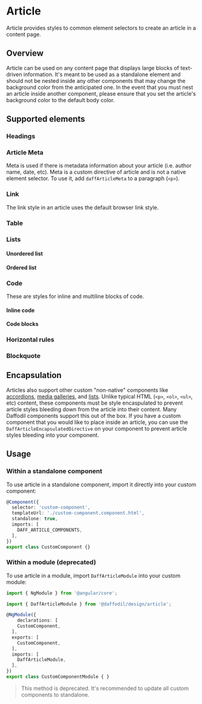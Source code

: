# Article
Article provides styles to common element selectors to create an article in a content page.

## Overview
Article can be used on any content page that displays large blocks of text-driven information. It's meant to be used as a standalone element and should not be nested inside any other components that may change the background color from the anticipated one. In the event that you must nest an article inside another component, please ensure that you set the article's background color to the default body color.

## Supported elements

### Headings
<design-land-example-viewer-container example="article-headings"></design-land-example-viewer-container>

### Article Meta
Meta is used if there is metadata information about your article (i.e. author name, date, etc). Meta is a custom directive of article and is not a native element selector. To use it, add `daffArticleMeta` to a paragraph (`<p>`).

<design-land-example-viewer-container example="article-meta"></design-land-example-viewer-container>

### Link
The link style in an article uses the default browser link style.

<design-land-example-viewer-container example="article-link"></design-land-example-viewer-container>

### Table
<design-land-example-viewer-container example="article-table"></design-land-example-viewer-container>

### Lists

#### Unordered list
<design-land-example-viewer-container example="article-ul"></design-land-example-viewer-container>

#### Ordered list
<design-land-example-viewer-container example="article-ol"></design-land-example-viewer-container>

### Code
These are styles for inline and multiline blocks of code.

#### Inline code
<design-land-example-viewer-container example="article-code-inline"></design-land-example-viewer-container>

#### Code blocks
<design-land-example-viewer-container example="article-code-block"></design-land-example-viewer-container>

### Horizontal rules
<design-land-example-viewer-container example="article-hr"></design-land-example-viewer-container>

### Blockquote
<design-land-example-viewer-container example="article-blockquote"></design-land-example-viewer-container>

## Encapsulation
Articles also support other custom "non-native" components like [accordions](/libs/design/accordion/README.md), [media galleries](/libs/design/media-gallery/README.md), and [lists](/libs/design/list/README.md). Unlike typical HTML (`<p>`, `<ol>`, `<ul>`, etc) content, these components must be style encaspulated to prevent article styles bleeding down from the article into their content. Many Daffodil components support this out of the box. If you have a custom component that you would like to place inside an article, you can use the `DaffArticleEncapsulatedDirective` on your component to prevent article styles bleeding into your component.

## Usage

### Within a standalone component
To use article in a standalone component, import it directly into your custom component:

```ts
@Component({
  selector: 'custom-component',
  templateUrl: './custom-component.component.html',
  standalone: true,
  imports: [
    DAFF_ARTICLE_COMPONENTS,
  ],
})
export class CustomComponent {}
```

### Within a module (deprecated)
To use article in a module, import `DaffArticleModule` into your custom module:

```ts
import { NgModule } from '@angular/core';

import { DaffArticleModule } from '@daffodil/design/article';

@NgModule({
	declarations: [
    CustomComponent,
  ],
  exports: [
    CustomComponent,
  ],
  imports: [
    DaffArticleModule,
  ],
})
export class CustomComponentModule { }
```

> This method is deprecated. It's recommended to update all custom components to standalone.
